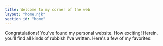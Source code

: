 ```yaml
---
title: Welcome to my corner of the web
layout: "home.njk"
section_id: "home"
---
```

Congratulations! You've found my personal website. How exciting! Herein, you'll find all kinds of rubbish I've written. Here's a few of my favorites:

<!-- Over the last {{ collections.stats.allPosts.timespan }} I've written {{ collections.stats.allPosts.count }} posts; [{{ collections.stats.articles.count }} long-form articles](/articles/) and [{{ collections.stats.diaryPosts.count }} diary entries](/diary/).

This website is probably of little interest to anyone. -->